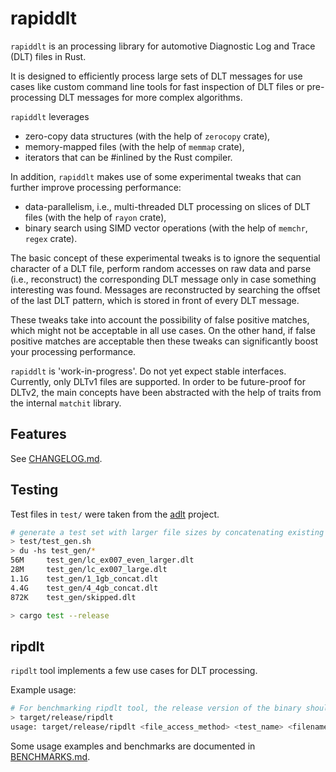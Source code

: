 
# rapiddlt

``rapiddlt`` is an processing library for automotive Diagnostic Log and Trace (DLT) files in Rust.

It is designed to efficiently process large sets of DLT messages for use cases like custom command line tools for fast inspection of DLT files or pre-processing DLT messages for more complex algorithms.

``rapiddlt`` leverages
* zero-copy data structures (with the help of ``zerocopy`` crate),
* memory-mapped files (with the help of ``memmap`` crate),
* iterators that can be #inlined by the Rust compiler.

In addition, ``rapiddlt`` makes use of some experimental tweaks that can further improve processing performance:
* data-parallelism, i.e., multi-threaded DLT processing on slices of DLT files (with the help of ``rayon`` crate),
* binary search using SIMD vector operations (with the help of  ``memchr``, ``regex`` crate).

The basic concept of these experimental tweaks is to ignore the sequential character of a DLT file, perform random accesses on raw data and parse (i.e., reconstruct) the corresponding DLT message only in case something interesting was found. Messages are reconstructed by searching the offset of the last DLT pattern, which is stored in front of every DLT message.

These tweaks take into account the possibility of false positive matches, which might not be acceptable in all use cases. On the other hand, if false positive matches are acceptable then these tweaks can significantly boost your processing performance.

``rapiddlt`` is 'work-in-progress'. Do not yet expect stable interfaces. Currently, only DLTv1 files are supported. In order to be future-proof for DLTv2, the main concepts have been abstracted with the help of traits from the internal ``matchit`` library.

## Features

See [CHANGELOG.md](CHANGELOG.md).

## Testing

Test files in ``test/`` were taken from the [adlt](https://github.com/mbehr1/adlt) project.

```bash
# generate a test set with larger file sizes by concatenating existing files:
> test/test_gen.sh
> du -hs test_gen/*
56M     test_gen/lc_ex007_even_larger.dlt
28M     test_gen/lc_ex007_large.dlt
1.1G    test_gen/1_1gb_concat.dlt
4.4G    test_gen/4_4gb_concat.dlt
872K    test_gen/skipped.dlt

> cargo test --release
```

## ripdlt

``ripdlt`` tool implements a few use cases for DLT processing.

Example usage:
```bash
# For benchmarking ripdlt tool, the release version of the binary should be used
> target/release/ripdlt
usage: target/release/ripdlt <file_access_method> <test_name> <filename.dlt>
```

Some usage examples and benchmarks are documented in [BENCHMARKS.md](BENCHMARKS.md).